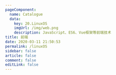 ```yaml
---
pageComponent: 
  name: Catalogue
  data: 
    key: 20.LinuxOS
    imgUrl: /img/web.png
    description: JavaScript、ES6、Vue框架等前端技术
title: 前端
date: 2020-03-11 21:50:53
permalink: /linuxOS
sidebar: false
article: false
comment: false
editLink: false
---
```


